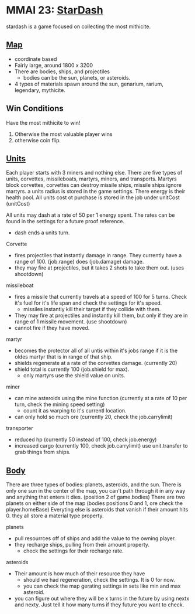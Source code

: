# MMAI 23: [StarDash]

stardash is a game focused on collecting the most mithicite.

## [Map][Map]
- coordinate based
- Fairly large, around 1800 x 3200
- There are bodies, ships, and projectiles
	- bodies can be the sun, planets, or asteroids.
- 4 types of materials spawn around the sun, genarium, rarium, legendary, mythicite.

## Win Conditions
Have the most mithicite to win!
1. Otherwise the most valuable player wins
2. otherwise coin flip.

## [Units][Unit]
Each player starts with 3 miners and nothing else.
There are five types of units, corvettes, missileboats, martyrs, miners, and transports. Martyrs block corvettes, corvettes can destroy missile ships, missile ships ignore martyrs.
a units radius is stored in the game settings.
There energy is their health pool.
All units cost ot purchase is stored in the job under unitCost (unitCost)

All units may dash at a rate of 50 per 1 energy spent. The rates can be found in the settings for a future proof reference.
 - dash ends a units turn.

Corvette
 - fires projectiles that instantly damage in range. They currently have a range of 100. (job.range) does (job.damage) damage.
 - they may fire at projectiles, but it takes 2 shots to take them out. (uses shootdown)

missileboat
 - fires a missile that currently travels at a speed of 100 for 5 turns. Check it's fuel for it's life span and check the settings for it's speed.
     - missiles instantly kill their target if they collide with them.
 - They may fire at projectiles and instantly kill them, but only if they are in range of 1 missile movement. (use shootdown)
 - cannot fire if they have moved.

martyr
 - becomes the protector all of all untis within it's jobs range if it is the oldes martyr that is in range of that ship.
 - shields regenerate at a rate of the corvettes damage. (currently 20)
 - shield total is currently 100 (job.shield for max).
     - only martyrs use the shield value on units.

miner
 - can mine asteroids using the mine function (currently at a rate of 10 per turn, check the mining speed setting)
     - count it as warping to it's currentl location.
 - can only hold so much ore (currently 20, check the job.carrylimit)

transporter
 - reduced hp (currently 50 instead of 100, check job.energy)
 - increased cargo (currently 100, check job.carrylimit)
use unit.transfer to grab things from ships.

## [Body][Body]
There are three types of bodies: planets, asteroids, and the sun.
There is only one sun in the center of the map, you can't path through it in any way and anything that enters it dies. (position 2 of game.bodies)
There are two planets on either side of the map (bodies positions 0 and 1, ore check the player.homeBase)
Everyting else is asteroids that vanish if their amount hits 0.
they all store a material type property.

planets
- pull resourrces off of ships and add the value to the owning player.
- they recharge ships, pulling from their amount property.
     - check the settings for their recharge rate.

asteroids
 - Their amount is how much of their resource they have
     - should we had regeneration, check the settings. It is 0 for now.
     - you can check the map gerating settings in sets like min and max asteroid.
 - you can figure out where they will be x turns in the future by using nextx and nexty. Just tell it how many turns if they future you want to check.

[Stardash]: https://github.com/siggame/Cerveau/blob/master/games/stardash/
[Map]:  https://github.com/siggame/Cerveau/blob/master/games/stardash/game.ts
[Tile]: https://github.com/siggame/Cerveau/blob/master/games/stardash/tile.ts
[Unit]: https://github.com/siggame/Cerveau/blob/master/games/stardash/unit.ts
[Body]: https://github.com/siggame/Cerveau/blob/master/games/stardash/body.ts
[Projectle]: https://github.com/siggame/Cerveau/blob/master/games/stardash/projectile.ts